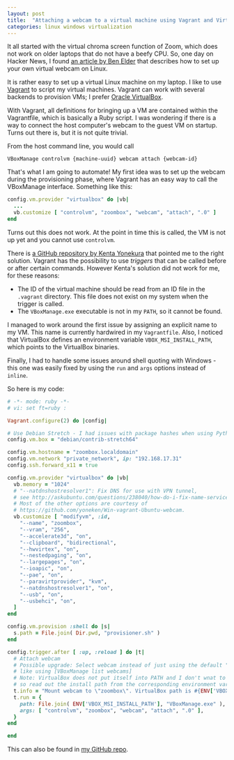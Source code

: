 ```yaml
---
layout: post
title:  "Attaching a webcam to a virtual machine using Vagrant and VirtualBox"
categories: linux windows virtualization
---
```

It all started with the virtual chroma screen function of Zoom,
which does not work on older laptops that do not have a beefy CPU. So, one day on Hacker News,
I found [an article by Ben Elder](https://elder.dev/posts/open-source-virtual-background/) that describes how to
set up your own virtual webcam on Linux.

It is rather easy to set up a virtual Linux machine on my laptop.
I like to use [Vagrant](https://www.vagrantup.com/) to script my virtual machines. Vagrant can work
with several backends to provision VMs; I prefer [Oracle VirtualBox](https://www.virtualbox.org/).

With Vagrant, all definitions for bringing up a VM are contained within the Vagrantfile, which is basically
a Ruby script. I was wondering if there is a way to connect the host computer's webcam to the guest VM
on startup. Turns out there is, but it is not quite trivial.

From the host command line, you would call

  ```
  VBoxManage controlvm {machine-uuid} webcam attach {webcam-id}
  ```

That's what I am going to automate! My first idea was to set up the webcam during the provisioning
phase, where Vagrant has an easy way to call the VBoxManage interface. Something like this:

  ``` ruby
  config.vm.provider "virtualbox" do |vb|
    ...
    vb.customize [ "controlvm", "zoombox", "webcam", "attach", ".0" ]
  end
  ```

Turns out this does not work. At the point in time this is called, the VM is not up yet and you cannot 
use `controlvm`.

There is [a GitHub repository by Kenta Yonekura](https://github.com/yoneken/Win-vagrant-Ubuntu-webcam)
that pointed me to the right solution. Vagrant has the possibility to use _triggers_ that can be called
before or after certain commands. However Kenta's solution did not work for me, for these reasons:

  - The ID of the virtual machine should be read from an ID file in the `.vagrant` directory. This file
    does not exist on my system when the trigger is called.
  - The `VBoxManage.exe` executable is not in my `PATH`, so it cannot be found.

I managed to work around the first issue by assigning an explicit name to my VM. This name is 
currently hardwired in my `Vagrantfile`. Also, I noticed that VirtualBox defines an environment
variable `VBOX_MSI_INSTALL_PATH`, which points to the VirtualBox binaries.

Finally, I had to handle some issues around shell quoting with Windows - this one was easily fixed by using
the `run` and `args` options instead of `inline`.

So here is my code:

  ``` ruby
# -*- mode: ruby -*-
# vi: set ft=ruby :

Vagrant.configure(2) do |config|

  # Use Debian Stretch - I had issues with package hashes when using Python 3 on Debian Buster
  config.vm.box = "debian/contrib-stretch64"

  config.vm.hostname = "zoombox.localdomain"
  config.vm.network "private_network", ip: "192.168.17.31"
  config.ssh.forward_x11 = true

  config.vm.provider "virtualbox" do |vb|
    vb.memory = "1024"
    # "--natdnshostresolver1": Fix DNS for use with VPN tunnel,
    # see http://askubuntu.com/questions/238040/how-do-i-fix-name-service-for-vagrant-client.
    # Most of the other options are courtesy of 
    # https://github.com/yoneken/Win-vagrant-Ubuntu-webcam.
    vb.customize [ "modifyvm", :id,
      "--name", "zoombox",
      "--vram", "256",
      "--accelerate3d", "on",
      "--clipboard", "bidirectional",
      "--hwvirtex", "on",
      "--nestedpaging", "on",
      "--largepages", "on",
      "--ioapic", "on",
      "--pae", "on",
      "--paravirtprovider", "kvm",
      "--natdnshostresolver1", "on",
      "--usb", "on",
      "--usbehci", "on",      
    ]
  end

  config.vm.provision :shell do |s|
    s.path = File.join( Dir.pwd, "provisioner.sh" )
  end
  
  config.trigger.after [ :up, :reload ] do |t|
    # Attach webcam
    # Possible upgrade: Select webcam instead of just using the default ".0",
    # like using [VBoxManage list webcams]
    # Note: VirtualBox does not put itself into PATH and I don't wnat to change that,
    # so read out the install path from the corresponding environment variable
    t.info = "Mount webcam to \"zoombox\". VirtualBox path is #{ENV['VBOX_MSI_INSTALL_PATH']}"
    t.run = {
      path: File.join( ENV['VBOX_MSI_INSTALL_PATH'], "VBoxManage.exe" ),
      args: [ "controlvm", "zoombox", "webcam", "attach", ".0" ],
    }
  end

end
  ```

This can also be found in [my GitHub repo](https://github.com/hellmarbecker/vagrant-virtual-background/).

